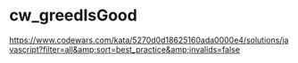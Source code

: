# cw_greedIsGood
https://www.codewars.com/kata/5270d0d18625160ada0000e4/solutions/javascript?filter=all&amp;sort=best_practice&amp;invalids=false
